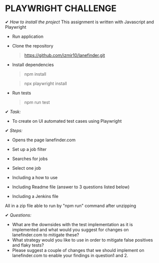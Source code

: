 # PLAYWRIGHT CHALLENGE

✔ *How to install the project*
 This assignment is written with Javascript and Playwright

- Run application
- Clone the repository
    > https://github.com/izmir10/lanefinder.git 

- Install dependencies
    > npm install

    > npx playwright install

- Run tests
    > npm run test 

✔ *Task:* 
- To create on UI automated test cases using Playwright 

✔ *Steps:*

- Opens the page lanefinder.com 
- Set up a job filter 
- Searches for jobs
- Select one job

- Including a how to use 
- Including Readme file (answer to 3 questions listed below)
- Including a Jenkins file

All in a zip file able to run by "npm run" command after unzipping

✔ *Questions:*
- What are the downsides with the test implementation as it is implemented and what would you suggest for changes on lanefinder.com to mitigate these?
- What strategy would you like to use in order to mitigate false positives and flaky tests? 
- Please suggest a couple of changes that we should implement on lanefinder.com to enable your findings in question1 and 2.

